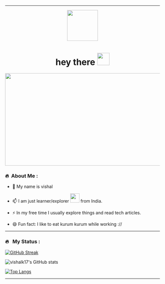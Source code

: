 <!--
Hi there 👋


**vishalk17/vishalk17** is a ✨ _special_ ✨ repository because its `README.md` (this file) appears on your GitHub profile.

Here are some ideas to get you started:

- 🔭 I’m currently working on ...
- 🌱 I’m currently learning ...
- 👯 I’m looking to collaborate on ...
- 🤔 I’m looking for help with ...
- 💬 Ask me about ...
- 📫 How to reach me: ...
- 😄 Pronouns: ...
- ⚡ Fun fact: ...
-->

---


<p align="center"><img src="https://media.giphy.com/media/M9gbBd9nbDrOTu1Mqx/giphy.gif" width="100"/></p>
<p align="center">
<h1 align="center">hey there <img src="https://media.giphy.com/media/hvRJCLFzcasrR4ia7z/giphy.gif" width="40"></h1>

<p align="center"><img src="https://media.giphy.com/media/dWesBcTLavkZuG35MI/giphy.gif" width="600" height="300"  /></p>

### 🔥 &nbsp;About Me :


- 🌱 My name is vishal 
- 📫 I am just learner/explorer <img src="https://media.giphy.com/media/WUlplcMpOCEmTGBtBW/giphy.gif" width="30"> from India.

- ⚡ In my free time I usually explore things and read tech articles.
- 😄 Fun fact: I like to eat kurum kurum while working ://
---

### 🔥 &nbsp; My Status :
[![GitHub Streak](http://github-readme-streak-stats.herokuapp.com?user=vishalk17&theme=dark&background=000000&count_private=true)](https://git.io/streak-stats)

![vishalk17's GitHub stats](https://github-readme-stats.vercel.app/api?username=vishalk17&show_icons=true&theme=dark&count_private=true)

[![Top Langs](https://github-readme-stats.vercel.app/api/top-langs/?username=vishalk17&layout=compact&theme=vision-friendly-dark)](https://github.com/anuraghazra/github-readme-stats)

---
